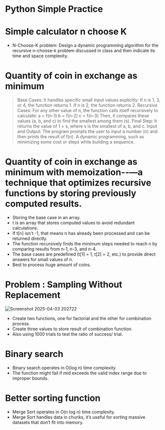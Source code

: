 # Python Simple Practice
# Simple calculator n choose K
* N-Choose-K problem:
Design a dynamic programming algorithm for the recursive n-choose-k problem discussed in class and then indicate its time and space complexity.
# Quantity of coin in exchange as minimum
> Base Cases: It handles specific small input values explicitly:
If n is 1, 3, or 4, the function returns 1.
If n is 2, the function returns 2.
> Recursive Cases:
For any other value of n, the function calls itself recursively to calculate:
a = f(n-1)
b = f(n-2)
c = f(n-3)
Then, it compares these values (a, b, and c) to find the smallest among them (s).
> Final Step:
It returns the value of 1 + s, where s is the smallest of a, b, and c.
> Input and Output:
The program prompts the user to input a number (n) and then prints the result of f(n).
> A dynamic programming, such as minimizing some cost or steps while building a sequence.
# Quantity of coin in exchange as minimum with memoization--—a technique that optimizes recursive functions by storing previously computed results.
* Storing the base case in an array.
* t is an array that stores computed values to avoid redundant calculations.
* If t[n] isn't -1, that means n has already been processed and can be returned directly.
* The function recursively finds the minimum steps needed to reach n by comparing results from n-1, n-3, and n-4.
* The base cases are predefined (t[1] = 1, t[2] = 2, etc.) to provide direct answers for small values of n.
* Best to process huge amount of coins.
# Problem : Sampling Without Replacement
![Screenshot 2025-04-03 202722](https://github.com/user-attachments/assets/9b65d130-d9c5-4dd5-b98d-d1238fc8c08a)
* Create two functions, one for factorial and the other for combination process.
* Create three values to store result of combination function.
* Also using 1000 trials to test the ratio of success/ trial.
# Binary search
* Binary search operates in O(log n) time complexity.
* The function might fail if mid exceeds the valid index range due to improper bounds.
# Better sorting function
* Merge Sort operates in O(n log n) time complexity.
* Merge Sort handles data in chunks, it’s useful for sorting massive datasets that don’t fit into memory.
